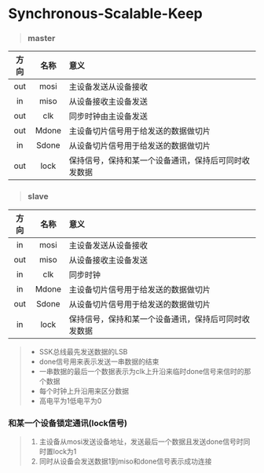 # Synchronous-Scalable-Keep

> ### master 

| 方向  | 名称  |  意义    
|:----:|:----: |:----|
| out  | mosi  | 主设备发送从设备接收
| in   | miso  | 从设备接收主设备发送
| out  | clk   | 同步时钟由主设备发送
| out  | Mdone | 主设备切片信号用于给发送的数据做切片
| in   | Sdone | 从设备切片信号用于给发送的数据做切片
| out  | lock  | 保持信号，保持和某一个设备通讯，保持后可同时收发数据

> ### slave

| 方向  | 名称  |  意义    
|:----:|:----: |:----|
| in   | mosi  | 主设备发送从设备接收
| out  | miso  | 从设备接收主设备发送
| in   | clk   | 同步时钟
| in   | Mdone | 主设备切片信号用于给发送的数据做切片
| out  | Sdone | 从设备切片信号用于给发送的数据做切片
| in   | lock  | 保持信号，保持和某一个设备通讯，保持后可同时收发数据

> - SSK总线最先发送数据的LSB
> - done信号用来表示发送一串数据的结束
> - 一串数据的最后一个数据表示为clk上升沿来临时done信号来信时的那个数据
> - 每个时钟上升沿用来区分数据
> - 高电平为1低电平为0

### 和某一个设备锁定通讯(lock信号)
> 1. 主设备从mosi发送设备地址，发送最后一个数据且发送done信号时同时置lock为1
> 2. 同时从设备会发送数据1到miso和done信号表示成功连接
